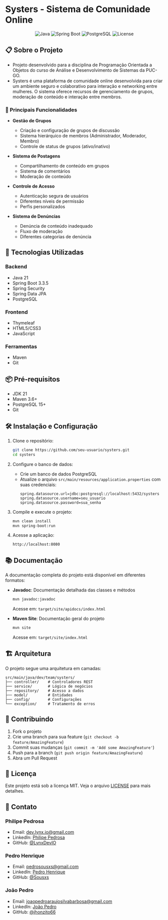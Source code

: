 # Systers - Sistema de Comunidade Online

<div align="center">

![Java](https://img.shields.io/badge/Java-21-orange)
![Spring Boot](https://img.shields.io/badge/Spring%20Boot-3.3.5-brightgreen)
![PostgreSQL](https://img.shields.io/badge/PostgreSQL-15%2B-blue)
![License](https://img.shields.io/badge/License-MIT-green)

</div>

## 📋 Sobre o Projeto
* Projeto desenvolvido para a disciplina de Programação Orientada a Objetos do curso de Análise e Desenvolvimento de Sistemas da PUC-GO.
* Systers é uma plataforma de comunidade online desenvolvida para criar um ambiente seguro e colaborativo para interação e networking entre mulheres. O sistema oferece recursos de gerenciamento de grupos, moderação de conteúdo e interação entre membros.

### 🌟 Principais Funcionalidades

- **Gestão de Grupos**
  - Criação e configuração de grupos de discussão
  - Sistema hierárquico de membros (Administrador, Moderador, Membro)
  - Controle de status de grupos (ativo/inativo)

- **Sistema de Postagens**
  - Compartilhamento de conteúdo em grupos
  - Sistema de comentários
  - Moderação de conteúdo

- **Controle de Acesso**
  - Autenticação segura de usuários
  - Diferentes níveis de permissão
  - Perfis personalizados

- **Sistema de Denúncias**
  - Denúncia de conteúdo inadequado
  - Fluxo de moderação
  - Diferentes categorias de denúncia

## 🚀 Tecnologias Utilizadas

### Backend
- Java 21
- Spring Boot 3.3.5
- Spring Security
- Spring Data JPA
- PostgreSQL

### Frontend
- Thymeleaf
- HTML5/CSS3
- JavaScript

### Ferramentas
- Maven
- Git

## 📦 Pré-requisitos

- JDK 21
- Maven 3.6+
- PostgreSQL 15+
- Git

## 🛠️ Instalação e Configuração

1. Clone o repositório:
   ```bash
   git clone https://github.com/seu-usuario/systers.git
   cd systers
   ```

2. Configure o banco de dados:
   - Crie um banco de dados PostgreSQL
   - Atualize o arquivo `src/main/resources/application.properties` com suas credenciais:
     ```properties
     spring.datasource.url=jdbc:postgresql://localhost:5432/systers
     spring.datasource.username=seu_usuario
     spring.datasource.password=sua_senha
     ```

3. Compile e execute o projeto:
   ```bash
   mvn clean install
   mvn spring-boot:run
   ```

4. Acesse a aplicação:
   ```
   http://localhost:8080
   ```

## 📚 Documentação

A documentação completa do projeto está disponível em diferentes formatos:

- **Javadoc**: Documentação detalhada das classes e métodos
  ```bash
  mvn javadoc:javadoc
  ```
  Acesse em: `target/site/apidocs/index.html`

- **Maven Site**: Documentação geral do projeto
  ```bash
  mvn site
  ```
  Acesse em: `target/site/index.html`

## 🏗️ Arquitetura

O projeto segue uma arquitetura em camadas:

```
src/main/java/dev/team/systers/
├── controller/    # Controladores REST
├── service/       # Lógica de negócios
├── repository/    # Acesso a dados
├── model/         # Entidades
├── config/        # Configurações
└── exception/     # Tratamento de erros
```

## 🤝 Contribuindo

1. Fork o projeto
2. Crie uma branch para sua feature (`git checkout -b feature/AmazingFeature`)
3. Commit suas mudanças (`git commit -m 'Add some AmazingFeature'`)
4. Push para a branch (`git push origin feature/AmazingFeature`)
5. Abra um Pull Request

## 📝 Licença

Este projeto está sob a licença MIT. Veja o arquivo [LICENSE](LICENSE) para mais detalhes.


## 📧 Contato

### Philipe Pedrosa
- Email: dev.lynx.io@gmail.com
- LinkedIn: [Philipe Pedrosa](https://www.linkedin.com/in/philipe-afonso-m-910b5a202/)
- GitHub: [@LynxDevIO](https://github.com/LynxDevIO) 

### Pedro Henrique
- Email: pedrosousxs@gmail.com
- LinkedIn: [Pedro Henrique](https://www.linkedin.com/in/sousxs/)
- GitHub: [@Sousxs](https://github.com/Sousxs)

### João Pedro
- Email: joaopedroaraujosilvabarbosa@gmail.com
- LinkedIn: [João Pedro](www.linkedin.com/in/joãopedro-sb)
- GitHub: [@jhonzito66](https://github.com/jhonzito66/)
